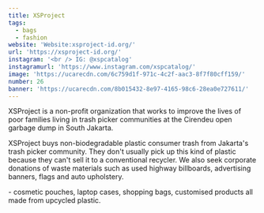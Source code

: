```yaml
---
title: XSProject
tags:
  - bags
  - fashion
website: 'Website:xsproject-id.org/'
url: 'https://xsproject-id.org/'
instagram: '<br /> IG: @xspcatalog'
instagramurl: 'https://www.instagram.com/xspcatalog/'
image: 'https://ucarecdn.com/6c759d1f-971c-4c2f-aac3-8f7f80cff159/'
number: 26
banner: 'https://ucarecdn.com/8b015432-8e97-4165-98c6-28ea0e727611/'
---
```

XSProject is a non-profit organization that works to improve the lives of poor families living in trash picker communities at the Cirendeu open garbage dump in South Jakarta.

XSProject buys non-biodegradable plastic consumer trash from Jakarta's trash picker community. They don't usually pick up this kind of plastic because they can't sell it to a conventional recycler. We also seek corporate donations of waste materials such as used highway billboards, advertising banners, flags and auto upholstery.

\- cosmetic pouches, laptop cases, shopping bags, customised products all made from upcycled plastic.
